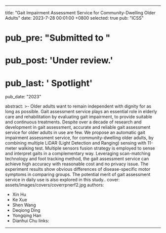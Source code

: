 
---
title:          "Gait Impairment Assessment Service for Community-Dwelling Older Adults"
date:           2023-7-28 00:01:00 +0800
selected:       true
pub:            "ICSS"
# pub_pre:        "Submitted to "
# pub_post:       'Under review.'
# pub_last:       ' <span class="badge badge-pill badge-custom badge-success">Spotlight</span>'
pub_date:       "2023"

abstract: >-
    Older adults want to remain independent with dignity for as
long as possible. Gait assessment service plays an essential role in elderly
care and rehabilitation by evaluating gait impairment, to provide suitable
and continuous treatments. Despite over a decade of research and development in gait assessment, accurate and reliable gait assessment service
for older adults in use are few. We propose an automatic gait impairment
assessment service, for community-dwelling older adults, by combining
multiple LiDAR (Light Detection and Ranging) sensing with 11-meter
walking test. Multiple sensors fusion strategy is employed to sense and
interpret gaits in a complementary way. Leveraging scan-matching technology and foot tracking method, the gait assessment service can achieve
high accuracy with reasonable cost and no privacy issue. The experiment
results show obvious differences of disease-specific motor symptoms in
comparing groups. The potential merit of gait assessment service in daily
use is also explored in this study.. 
cover:          assets/images/covers/coverrpnerf2.jpg
authors:
  - Xin Hu
  - Ke Xue
  - Shen Wang
  - Deqiong Ding
  - Yongqing Han
  -  Dianhui Chu
links:


---
